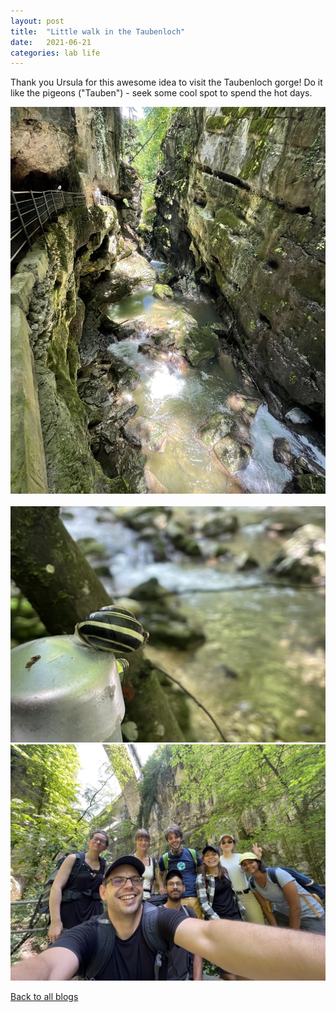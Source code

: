 ```yaml
---
layout: post
title:  "Little walk in the Taubenloch"
date:   2021-06-21
categories: lab life
---
```


Thank you Ursula for this awesome idea to visit the Taubenloch gorge! Do it like the pigeons ("Tauben") - seek some cool spot to spend the hot days.

<div class="layout-blog" markdown="1">
<body>

<script src="https://cdn.jsdelivr.net/npm/jquery@3.5.1/dist/jquery.min.js"></script>
<link rel="stylesheet" href="https://cdn.jsdelivr.net/gh/fancyapps/fancybox@3.5.7/dist/jquery.fancybox.min.css" />
<script src="https://cdn.jsdelivr.net/gh/fancyapps/fancybox@3.5.7/dist/jquery.fancybox.min.js"></script>

<a href="/assets/img/blog_2021-06-21/1.jpeg" data-fancybox="gallery" data-caption="Entering the cool gorge">
	<img src="/assets/img/blog_2021-06-21/1.jpeg" alt="" />
</a>

<a href="/assets/img/blog_2021-06-21/2.jpeg" data-fancybox="gallery" data-caption="Some midway climbing activity">
	<img src="/assets/img/blog_2021-06-21/2.jpeg" alt="" />
</a>

<a href="/assets/img/blog_2021-06-21/3.jpeg" data-fancybox="gallery" data-caption="Accidental species interactions">
	<img src="/assets/img/blog_2021-06-21/3.jpeg" alt="" />
</a>

<a href="/assets/img/blog_2021-06-21/4.jpeg" data-fancybox="gallery" data-caption="Happy people in a non-Zoom meeting">
	<img src="/assets/img/blog_2021-06-21/4.jpeg" alt="" />
</a>

</body>
</div>

[Back to all blogs](/blog/)
